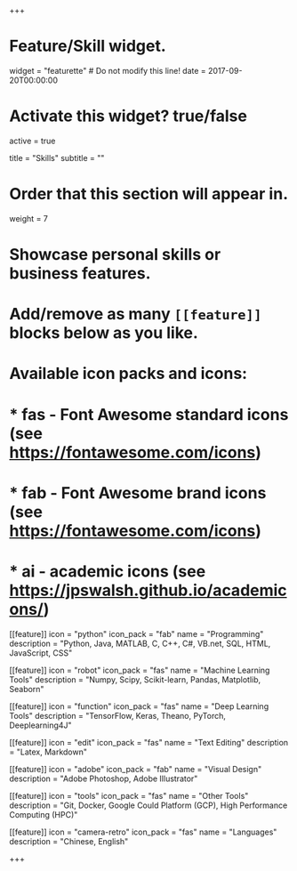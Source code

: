 +++
# Feature/Skill widget.
widget = "featurette"  # Do not modify this line!
date = 2017-09-20T00:00:00

# Activate this widget? true/false
active = true

title = "Skills"
subtitle = ""

# Order that this section will appear in.
weight = 7

# Showcase personal skills or business features.
# 
# Add/remove as many `[[feature]]` blocks below as you like.
# 
# Available icon packs and icons:
# * fas - Font Awesome standard icons (see https://fontawesome.com/icons)
# * fab - Font Awesome brand icons (see https://fontawesome.com/icons)
# * ai - academic icons (see https://jpswalsh.github.io/academicons/)

[[feature]]
  icon = "python"
  icon_pack = "fab"
  name = "Programming"
  description = "Python, Java, MATLAB, C, C++, C#, VB.net, SQL, HTML, JavaScript, CSS"
  
[[feature]]
  icon = "robot"
  icon_pack = "fas"
  name = "Machine Learning Tools"
  description = "Numpy, Scipy, Scikit-learn, Pandas, Matplotlib, Seaborn"  
  
[[feature]]
  icon = "function"
  icon_pack = "fas"
  name = "Deep Learning Tools"
  description = "TensorFlow, Keras, Theano, PyTorch, Deeplearning4J"

[[feature]]
  icon = "edit"
  icon_pack = "fas"
  name = "Text Editing"
  description = "Latex, Markdown"

[[feature]]
  icon = "adobe"
  icon_pack = "fab"
  name = "Visual Design"
  description = "Adobe Photoshop, Adobe Illustrator"

[[feature]]
  icon = "tools"
  icon_pack = "fas"
  name = "Other Tools"
  description = "Git, Docker, Google Could Platform (GCP), High Performance Computing (HPC)"

[[feature]]
  icon = "camera-retro"
  icon_pack = "fas"
  name = "Languages"
  description = "Chinese, English"

+++
